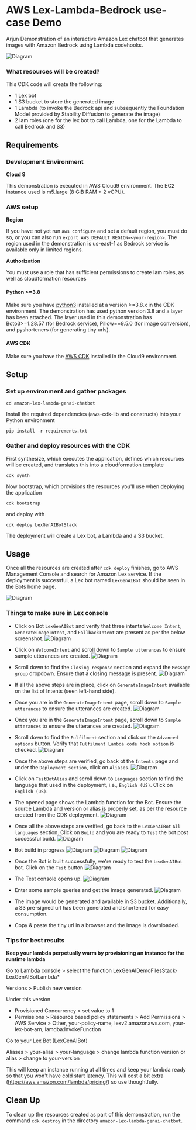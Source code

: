 # AWS Lex-Lambda-Bedrock use-case Demo
Arjun
Demonstration of an interactive Amazon Lex chatbot that generates images with Amazon Bedrock using Lambda codehooks.

![Diagram](diagrams/archie_diagram.png)

### What resources will be created?
This CDK code will create the following:
   - 1 Lex bot
   - 1 S3 bucket to store the generated image
   - 1 Lambda (to invoke the Bedrock api and subsequently the Foundation Model provided by Stability Diffusion to generate the image)
   - 2 Iam roles (one for the lex bot to call Lambda, one for the Lambda to call Bedrock and S3)

## Requirements

### Development Environment
**Cloud 9**

This demonstration is executed in AWS Cloud9 environment. The EC2 instance used is m5.large (8 GiB RAM + 2 vCPU).

### AWS setup
**Region**

If you have not yet run `aws configure` and set a default region, you must do so, or you can also run `export AWS_DEFAULT_REGION=<your-region>`. The region used in the demonstration is us-east-1 as Bedrock service is available only in limited regions.

**Authorization**

You must use a role that has sufficient permissions to create Iam roles, as well as cloudformation resources

#### Python >=3.8
Make sure you have [python3](https://www.python.org/downloads/) installed at a version >=3.8.x in the CDK environment. The demonstration has used python version 3.8 and a layer has been attached.
The layer used in this demonstration has Boto3>=1.28.57 (for Bedrock service), Pillow==9.5.0 (for image conversion), and pyshorteners (for generating tiny urls).

#### AWS CDK
Make sure you have the [AWS CDK](https://docs.aws.amazon.com/cdk/v2/guide/getting_started.html#getting_started_install) installed in the Cloud9 environment.


## Setup

### Set up environment and gather packages

```
cd amazon-lex-lambda-genai-chatbot
```

Install the required dependencies (aws-cdk-lib and constructs) into your Python environment 
```
pip install -r requirements.txt
```

### Gather and deploy resources with the CDK

First synthesize, which executes the application, defines which resources will be created, and translates this into a cloudformation template
```
cdk synth
```
Now bootstrap, which provisions the resources you'll use when deploying the application
```
cdk bootstrap
```
and deploy with
```
cdk deploy LexGenAIBotStack
```

The deployment will create a Lex bot, a Lambda and a S3 bucket.

## Usage
Once all the resources are created after `cdk deploy` finishes, go to AWS Management Console and search for Amazon Lex service. 
If the deployment is successful, a Lex bot named `LexGenAIBot` should be seen in the Bots home page.

![Diagram](diagrams/LexBotHomePage.png)

### Things to make sure in Lex console

- Click on Bot `LexGenAIBot` and verify that three intents `Welcome Intent`, `GenerateImageIntent`, and `FallbackIntent` are present as per the below screenshot. 
![Diagram](diagrams/LexIntentsPage.png)


- Click on `WelcomeIntent` and scroll down to `Sample utterances` to ensure sample utterances are created. 
![Diagram](diagrams/WelcomeIntentSampleUtterances.png)


- Scroll down to find the `Closing response` section and expand the `Message group` dropdown. Ensure that a closing message is present. 
![Diagram](diagrams/WelcomeIntentClosingResponse.png)


- If all the above steps are in place, click on `GenerateImageIntent` available on the list of Intents (seen left-hand side).


- Once you are in the `GenerateImageIntent` page, scroll down to `Sample utterances` to ensure the utterances are created.
![Diagram](diagrams/GenerateImageIntentSampleUtterances.png)


- Once you are in the `GenerateImageIntent` page, scroll down to `Sample utterances` to ensure the utterances are created.
![Diagram](diagrams/GenerateImageIntentSampleUtterances.png)


- Scroll down to find the `Fulfilment` section and click on the `Advanced options` button. Verify that `Fulfilment Lambda code hook option` is checked.
![Diagram](diagrams/GenerateImageIntentLambdaHook.png)


- Once the above steps are verified, go back ot the `Intents` page and under the `Deployment section`, click on `Aliases`.
![Diagram](diagrams/Aliases.png)


- Click on `TestBotAlias` and scroll down to `Languages` section to find the language that used in the deployment, i.e., `English (US)`. Click on `English (US)`.


- The opened page shows the Lambda function for the Bot. Ensure the source Lambda and version or alias is properly set, as per the resource created from the CDK deployment.
![Diagram](diagrams/AliasLambdaFunction.png)


- Once all the above steps are verified, go back to the `LexGenAIBot` `All languages` section. Click on `Build` and you are ready to `Test` the bot post successful build.
![Diagram](diagrams/Build.png)


- Bot build in progress
![Diagram](diagrams/Build.png)
![Diagram](diagrams/Build-in-progress-I.png)
![Diagram](diagrams/Build-in-progress-II.png)


- Once the Bot is built successfully, we're ready to test the `LexGenAIBot` bot. Click on the `Test` button
![Diagram](diagrams/BuildComplete.png)


- The Test console opens up.
![Diagram](diagrams/TestConsole.png)


- Enter some sample queries and get the image generated.
![Diagram](diagrams/SampleTestCase.png)


- The image would be generated and available in S3 bucket. Additionally, a S3 pre-signed url has been generated and shortened for easy consumption. 
- Copy & paste the tiny url in a browser and the image is downloaded. 

### Tips for best results

**Keep your lambda perpetually warm by provisioning an instance for the runtime lambda**

Go to Lambda console > select the function LexGenAIDemoFilesStack-LexGenAIBotLambda*

Versions > Publish new version

Under this version 
   - Provisioned Concurrency > set value to 1
   - Permissions > Resource based policy statements > Add Permissions > AWS Service > Other, your-policy-name, lexv2.amazonaws.com, your-lex-bot-arn, lamdba:InvokeFunction

Go to your Lex Bot (LexGenAIBot)

Aliases > your-alias > your-language > change lambda function version or alias > change to your-version

This will keep an instance running at all times and keep your lambda ready so that you won't have cold start latency. This will cost a bit extra (https://aws.amazon.com/lambda/pricing/) so use thoughtfully. 

## Clean Up

To clean up the resources created as part of this demonstration, run the command `cdk destroy` in the directory `amazon-lex-lambda-genai-chatbot`.
